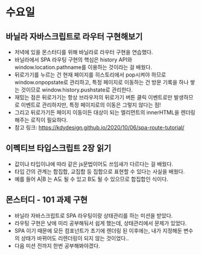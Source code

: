 # 수요일


## 바닐라 자바스크립트로 라우터 구현해보기
* 저녁에 있을 몬스터디를 위해 바닐라로 라우터 구현을 연습했다.
* 바닐라에서 SPA 라우팅 구현의 핵심은 history API와 window.location.pathname를 이용하는 것이라는 걸 배웠다.
* 뒤로가기를 누르는 건 현재 페이지를 히스토리에서 pop시켜야 하므로 window.onpopstate로 관리하고, 특정 페이지로 이동하는 건 방문 기록을 하나 쌓는 것이므로 window.history.pushstate로 관리한다.
* 재밌는 점은 뒤로가기는 항상 브라우저의 뒤로가기 버튼 클릭 이벤트로만 발생하므로 이벤트로 관리하지만, 특정 페이지로의 이동은 그렇지 않다는 점!
* 그리고 뒤로가기든 페이지 이동이든 대상이 되는 엘리먼트의 innerHTML을 렌더링해주는 로직이 필요하다.  
* 참고 링크: https://kdydesign.github.io/2020/10/06/spa-route-tutorial/


## 이펙티브 타입스크립트 2장 읽기
* 값이냐 타입이냐에 따라 같은 js문법이어도 쓰임새가 다르다는 걸 배웠다.
* 타입 간의 관계는 합집합, 교집합 등 집합으로 표현할 수 있다는 사실을 배웠다.
* 예를 들어 A|B 는 A도 될 수 있고 B도 될 수 있으므로 합집합인 식이다.


## 몬스터디 - 101 과제 구현
* 바닐라 자바스크립트로 SPA 라우팅이랑 상태관리를 하는 미션을 받았다.
* 라우팅 구현은 낮에 미리 공부해둬서 쉽게 했는데, 상태관리에서 문제가 있었다.
* SPA 이기 때문에 모든 컴포넌트가 초기에 렌더링 된 이후에는, 내가 지정해둔 변수의 상태가 바뀌어도 리렌더링이 되지 않는 것이었다..
* 다음 미션 전까지 한번 공부해봐야겠다.



